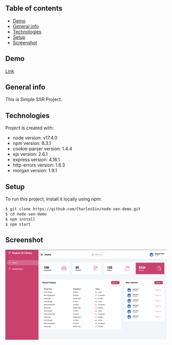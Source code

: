 ## Table of contents

- [Demo](#project-url)
- [General info](#general-info)
- [Technologies](#technologies)
- [Setup](#setup)
- [Screenshot](#screenshot)

## Demo
[Link](https://node-ssr-seo.herokuapp.com/)
## General info

This is Simple SSR Project.

## Technologies

Project is created with:

- node version: v17.4.0
- npm version: 8.3.1
- cookie-parser version: 1.4.4
- ejs version: 2.6.1
- express version: 4.16.1
- http-errors version: 1.6.3
- morgan version: 1.9.1

## Setup

To run this project, install it locally using npm:

```
$ git clone https://github.com/CharlesSin/node-seo-demo.git
$ cd node-seo-demo
$ npm install
$ npm start
```

## Screenshot
![alt text](https://github.com/CharlesSin/node-seo-demo/blob/master/public/screenshot.jpg)